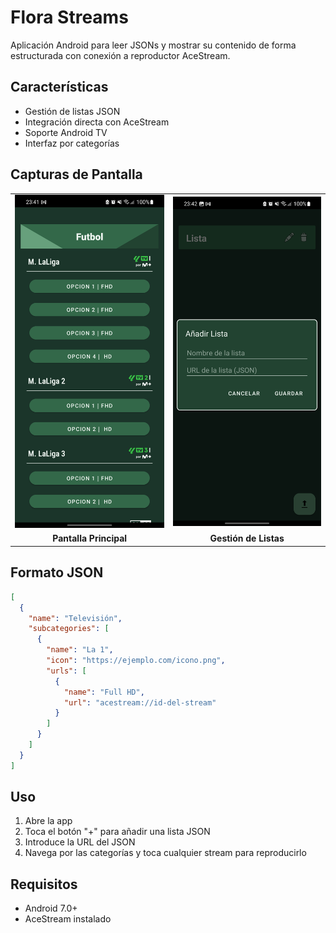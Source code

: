 # Flora Streams

Aplicación Android para leer JSONs y mostrar su contenido de forma estructurada con conexión a reproductor AceStream.

## Características
- Gestión de listas JSON
- Integración directa con AceStream
- Soporte Android TV
- Interfaz por categorías

## Capturas de Pantalla

<div align="center">
  <table>
    <tr>
      <td><img src="screenshots/main-screen.png" alt="Pantalla Principal" width="350"/></td>
      <td><img src="screenshots/json-manager.png" alt="Gestión de Listas" width="350"/></td>
    </tr>
    <tr>
      <td align="center"><b>Pantalla Principal</b></td>
      <td align="center"><b>Gestión de Listas</b></td>
    </tr>
  </table>
</div>

## Formato JSON

```json
[
  {
    "name": "Televisión",
    "subcategories": [
      {
        "name": "La 1",
        "icon": "https://ejemplo.com/icono.png",
        "urls": [
          {
            "name": "Full HD",
            "url": "acestream://id-del-stream"
          }
        ]
      }
    ]
  }
]
```

## Uso
1. Abre la app
2. Toca el botón "+" para añadir una lista JSON
3. Introduce la URL del JSON
4. Navega por las categorías y toca cualquier stream para reproducirlo

## Requisitos
- Android 7.0+
- AceStream instalado